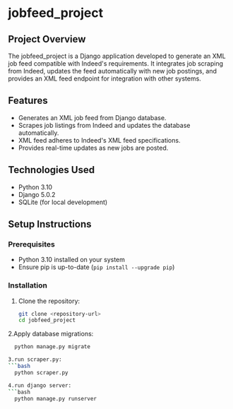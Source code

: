 # jobfeed_project

## Project Overview

The jobfeed_project is a Django application developed to generate an XML job feed compatible with Indeed's requirements. It integrates job scraping from Indeed, updates the feed automatically with new job postings, and provides an XML feed endpoint for integration with other systems.

## Features

- Generates an XML job feed from Django database.
- Scrapes job listings from Indeed and updates the database automatically.
- XML feed adheres to Indeed's XML feed specifications.
- Provides real-time updates as new jobs are posted.

## Technologies Used

- Python 3.10
- Django 5.0.2
- SQLite (for local development)


## Setup Instructions

### Prerequisites

- Python 3.10 installed on your system
- Ensure pip is up-to-date (`pip install --upgrade pip`)

### Installation

1. Clone the repository:
   ```bash
   git clone <repository-url>
   cd jobfeed_project
   
2.Apply database migrations:
```bash
  python manage.py migrate

3.run scraper.py:
```bash
  python scraper.py

4.run django server:
```bash
  python manage.py runserver




  




